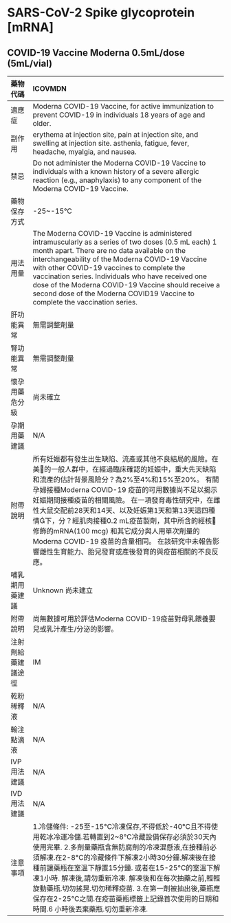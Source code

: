 # SARS-CoV-2 Spike glycoprotein [mRNA]

## COVID-19 Vaccine Moderna 0.5mL/dose (5mL/vial)

| 藥物代碼           | ICOVMDN                                                                                                                                                                                                                                                                                                                                                                                                                                                                                                                                   |
|:-------------------|:------------------------------------------------------------------------------------------------------------------------------------------------------------------------------------------------------------------------------------------------------------------------------------------------------------------------------------------------------------------------------------------------------------------------------------------------------------------------------------------------------------------------------------------|
| 適應症             | Moderna COVID-19 Vaccine, for active immunization to prevent COVID-19 in individuals 18 years of age and older.                                                                                                                                                                                                                                                                                                                                                                                                                           |
| 副作用             | erythema at injection site, pain at injection site, and swelling at injection site. asthenia, fatigue, fever, headache, myalgia, and nausea.                                                                                                                                                                                                                                                                                                                                                                                              |
| 禁忌               | Do not administer the Moderna COVID-19 Vaccine to individuals with a known history of a severe allergic reaction (e.g., anaphylaxis) to any component of the Moderna COVID-19 Vaccine.                                                                                                                                                                                                                                                                                                                                                    |
| 藥物保存方式       | -25~-15°C                                                                                                                                                                                                                                                                                                                                                                                                                                                                                                                                 |
| 用法用量           | The Moderna COVID-19 Vaccine is administered intramuscularly as a series of two doses (0.5 mL each) 1 month apart. There are no data available on the interchangeability of the Moderna COVID-19 Vaccine with other COVID-19 vaccines to complete the vaccination series. Individuals who have received one dose of the Moderna COVID-19 Vaccine should receive a second dose of the Moderna COVID19 Vaccine to complete the vaccination series.                                                                                          |
| 肝功能異常         | 無需調整劑量                                                                                                                                                                                                                                                                                                                                                                                                                                                                                                                              |
| 腎功能異常         | 無需調整劑量                                                                                                                                                                                                                                                                                                                                                                                                                                                                                                                              |
| 懷孕用藥危分級     | 尚未確立                                                                                                                                                                                                                                                                                                                                                                                                                                                                                                                                  |
| 孕期用藥建議       | N/A                                                                                                                                                                                                                                                                                                                                                                                                                                                                                                                                       |
| 附帶說明           | 所有妊娠都有發生出生缺陷、流產或其他不良結局的風險。在美的一般人群中，在經過臨床確認的妊娠中，重大先天缺陷和流產的估計背景風險分？為2%至4%和15%至20%。 有關孕婦接種Moderna COVID-19 疫苗的可用數據尚不足以揭示妊娠期間接種疫苗的相關風險。 在一項發育毒性研究中，在雌性大鼠交配前28天和14天、以及妊娠第1天和第13天這四種情下，分？經肌肉接種0.2 mL疫苗製劑，其中所含的經核修飾的mRNA(100 mcg) 和其它成分與人用單次劑量的Moderna COVID-19 疫苗的含量相同。 在該研究中未報告影響雌性生育能力、胎兒發育或產後發育的與疫苗相關的不良反應。 |
| 哺乳期用藥建議     | Unknown 尚未建立                                                                                                                                                                                                                                                                                                                                                                                                                                                                                                                          |
| 附帶說明           | 尚無數據可用於評估Moderna COVID-19疫苗對母乳餵養嬰兒或乳汁產生/分泌的影響。                                                                                                                                                                                                                                                                                                                                                                                                                                                               |
| 注射劑給藥建議途徑 | IM                                                                                                                                                                                                                                                                                                                                                                                                                                                                                                                                        |
| 乾粉稀釋液         | N/A                                                                                                                                                                                                                                                                                                                                                                                                                                                                                                                                       |
| 輸注點滴液         | N/A                                                                                                                                                                                                                                                                                                                                                                                                                                                                                                                                       |
| IVP 用法建議       | N/A                                                                                                                                                                                                                                                                                                                                                                                                                                                                                                                                       |
| IVD 用法建議       | N/A                                                                                                                                                                                                                                                                                                                                                                                                                                                                                                                                       |
| 注意事項           | 1.冷儲條件: -25至-15°C冷凍保存,不得低於-40°C且不得使用乾冰冷運冷儲.若轉置到2~8°C冷藏設備保存必須於30天內使用完畢. 2.多劑量藥瓶含無防腐劑的冷凍混懸液,在接種前必須解凍.在2-8°C的冷藏條件下解凍2小時30分鐘.解凍後在接種前讓藥瓶在室溫下靜置15分鐘. 或者在15-25°C的室溫下解凍1小時. 解凍後,請勿重新冷凍. 解凍後和在每次抽藥之前,輕輕旋動藥瓶.切勿搖晃.切勿稀釋疫苗. 3.在第一劑被抽出後,藥瓶應保存在2-25°C之間.在疫苗藥瓶標籤上記錄首次使用的日期和時間.6 小時後丟棄藥瓶.切勿重新冷凍.                                                        |

